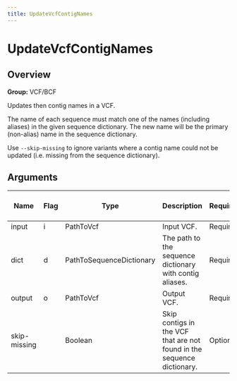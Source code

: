 ```yaml
---
title: UpdateVcfContigNames
---
```


# UpdateVcfContigNames

## Overview
**Group:** VCF/BCF

Updates then contig names in a VCF.

The name of each sequence must match one of the names (including aliases) in the given sequence dictionary.  The
new name will be the primary (non-alias) name in the sequence dictionary.

Use `--skip-missing` to ignore variants where a contig name could not be updated (i.e. missing from the sequence dictionary).

## Arguments

|Name|Flag|Type|Description|Required?|Max # of Values|Default Value(s)|
|----|----|----|-----------|---------|---------------|----------------|
|input|i|PathToVcf|Input VCF.|Required|1||
|dict|d|PathToSequenceDictionary|The path to the sequence dictionary with contig aliases.|Required|1||
|output|o|PathToVcf|Output VCF.|Required|1||
|skip-missing||Boolean|Skip contigs in the VCF that are not found in the sequence dictionary.|Optional|1|false|

